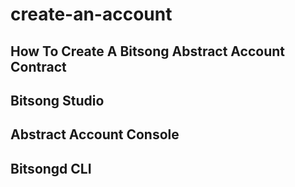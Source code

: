 # create-an-account

## How To Create A Bitsong Abstract Account Contract

## Bitsong Studio

## Abstract Account Console

## Bitsongd CLI&#x20;





